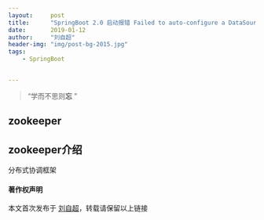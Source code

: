 ```yaml
---
layout:     post
title:      "SpringBoot 2.0 启动报错 Failed to auto-configure a DataSource"
date:       2019-01-12
author:     "刘自超"
header-img: "img/post-bg-2015.jpg"
tags:
    - SpringBoot


---
```


> “学而不思则**忘** ”



## zookeeper

## zookeeper介绍

分布式协调框架





#### 著作权声明

本文首次发布于 [刘自超](https://bigdatajava.github.io/blogspot/)，转载请保留以上链接